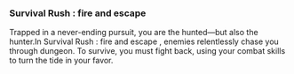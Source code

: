 ### Survival Rush : fire and escape
Trapped in a never-ending pursuit, you are the hunted—but also the hunter.In Survival Rush : fire and escape , enemies relentlessly chase you through dungeon. To survive, you must fight back, using your combat skills to turn the tide in your favor.


